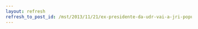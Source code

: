 ```yaml
---
layout: refresh
refresh_to_post_id: /mst/2013/11/21/ex-presidente-da-udr-vai-a-jri-popular-nesta-sexta-acusado-de-assassinar-sem-terra
---
```

